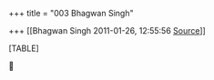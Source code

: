 +++
title = "003 Bhagwan Singh"

+++
[[Bhagwan Singh	2011-01-26, 12:55:56 [Source](https://groups.google.com/g/bvparishat/c/WuiwVqV3Si8)]]



[TABLE]



